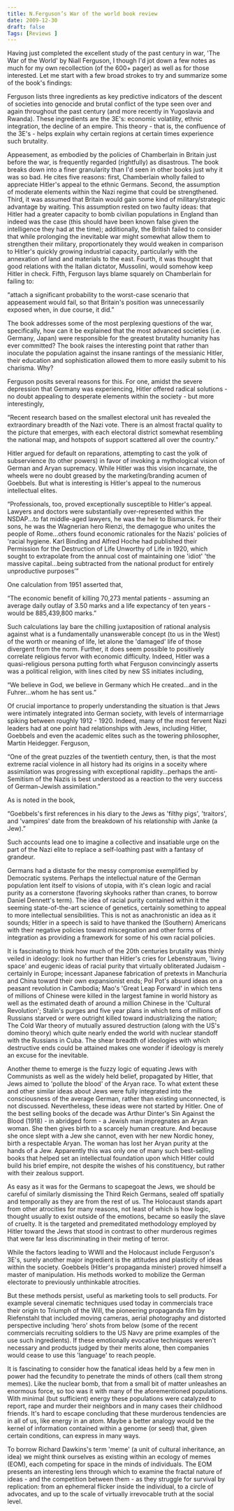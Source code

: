 ```yaml
---
title: N.Ferguson’s War of the world book review 
date: 2009-12-30
draft: false
Tags: [Reviews ]
---
```

Having just completed the excellent study of the past century in war, 'The War of the World' by Niall Ferguson, I though I'd jot down a few notes as much for my own recollection (of the 600+ pager) as well as for those interested.
Let me start with a few broad strokes to try and summarize some of the book's findings:

Ferguson lists three ingredients as key predictive indicators of the descent of societies into genocide and brutal conflict of the type seen over and again throughout the past century (and more recently in Yugoslavia and Rwanda).
These ingredients are the 3E's: economic volatility, ethnic integration, the decline of an empire. This theory - that is, the confluence of the 3E's - helps explain why certain regions at certain times experience such brutality.

Appeasement, as embodied by the policies of Chamberlain in Britain just before the war, is frequently regarded (rightfully) as disastrous. The book breaks down into a finer granularity than I'd seen in other books just why it was so bad. He cites five reasons: first, Chamberlain wholly failed to appreciate Hitler's appeal to the ethnic Germans. Second, the assumption of moderate elements within the Nazi regime that could be strengthened. Third, it was assumed that Britain would gain some kind of military/strategic advantage by waiting. This assumption rested on two faulty ideas: that Hitler had a greater capacity to bomb civilian populations in England than indeed was the case (this should have been known false given the intelligence they had at the time); additionally, the British failed to consider that while prolonging the inevitable war might somewhat allow them to strengthen their military, proportionately they would weaken in comparison to Hitler's quickly growing industrial capacity, particularly with the annexation of land and materials to the east. Fourth, it was thought that good relations with the Italian dictator, Mussolini, would somehow keep Hitler in check. Fifth, Ferguson lays blame squarely on Chamberlain for failing to:

“attach a significant probability to the worst-case scenario that appeasement would fail, so that Britain's position was unnecessarily exposed when, in due course, it did.”

The book addresses some of the most perplexing questions of the war, specifically, how can it be explained that the most advanced societies (i.e. Germany, Japan) were responsible for the greatest brutality humanity has ever committed? The book raises the interesting point that rather than inoculate the population against the insane rantings of the messianic Hitler, their education and sophistication allowed them to more easily submit to his charisma.
Why?

Ferguson posits several reasons for this. For one, amidst the severe depression that Germany was experiencing, Hitler offered radical solutions - no doubt appealing to desperate elements within the society - but more interestingly,

“Recent research based on the smallest electoral unit has revealed the extraordinary breadth of the Nazi vote. There is an almost fractal quality to the picture that emerges, with each electoral district somewhat resembling the national map, and hotspots of support scattered all over the country.”

Hitler argued for default on reparations, attempting to cast the yolk of subservience (to other powers) in favor of invoking a mythological vision of German and Aryan supremacy. While Hitler was this vision incarnate, the wheels were no doubt greased by the marketing/branding acumen of Goebbels. But what is interesting is Hitler's appeal to the numerous intellectual elites.

“Professionals, too, proved exceptionally susceptible to Hitler's appeal. Lawyers and doctors were substantially over-represented within the NSDAP...to fat middle-aged lawyers, he was the heir to Bismarck. For their sons, he was the Wagnerian hero Rienzi, the demagogue who unites the people of Rome...others found economic rationales for the Nazis' policies of 'racial hygiene. Karl Binding and Alfred Hoche had published their Permission for the Destruction of Life Unworthy of Life in 1920, which sought to extrapolate from the annual cost of maintaining one 'idiot' 'the massive capital...being subtracted from the national product for entirely unproductive purposes’”

One calculation from 1951 asserted that,

“The economic benefit of killing 70,273 mental patients - assuming an average daily outlay of 3.50 marks and a life expectancy of ten years - would be 885,439,800 marks.”

Such calculations lay bare the chilling juxtaposition of rational analysis against what is a fundamentally unanswerable concept (to us in the West) of the worth or meaning of life, let alone the 'damaged' life of those divergent from the norm.
Further, it does seem possible to positively correlate religious fervor with economic difficulty. Indeed, Hitler was a quasi-religious persona putting forth what Ferguson convincingly asserts was a political religion, with lines cited by new SS initiates including,

“We believe in God, we believe in Germany which He created...and in the Fuhrer...whom he has sent us.”

Of crucial importance to properly understanding the situation is that Jews were intimately integrated into German society, with levels of intermarriage spiking between roughly 1912 - 1920. Indeed, many of the most fervent Nazi leaders had at one point had relationships with Jews, including Hitler, Goebbels and even the academic elites such as the towering philosopher, Martin Heidegger.
Ferguson,

“One of the great puzzles of the twentieth century, then, is that the most extreme racial violence in all history had its origins in a soceity where assimilation was progressing with exceptional rapidity...perhaps the anti-Semitism of the Nazis is best understood as a reaction to the very success of German-Jewish assimilation.”

As is noted in the book,

“Goebbels's first references in his diary to the Jews as 'filthy pigs', 'traitors', and 'vampires' date from the breakdown of his relationship with Janke (a Jew).”

Such accounts lead one to imagine a collective and insatiable urge on the part of the Nazi elite to replace a self-loathing past with a fantasy of grandeur.

Germans had a distaste for the messy compromise exemplified by Democratic systems. Perhaps the intellectual nature of the German population lent itself to visions of utopia, with it's clean logic and racial purity as a cornerstone (favoring skyhooks rather than cranes, to borrow Daniel Dennett's term). The idea of racial purity contained within it the seeming state-of-the-art science of genetics, certainly something to appeal to more intellectual sensibilities. This is not as anachronistic an idea as it sounds; Hitler in a speech is said to have thanked the (Southern) Americans with their negative policies toward miscegnation and other forms of integration as providing a framework for some of his own racial policies.

It is fascinating to think how much of the 20th centuries brutality was thinly veiled in ideology: look no further than Hitler's cries for Lebenstraum, 'living space' and eugenic ideas of racial purity that virtually obliterated Judaism - certainly in Europe; incessant Japanese fabrication of pretexts in Manchuria and China toward their own expansionist ends; Pol Pot's absurd ideas on a peasant revolution in Cambodia; Mao's 'Great Leap Forward' in which tens of millions of Chinese were killed in the largest famine in world history as well as the estimated death of around a million Chinese in the 'Cultural Revolution'; Stalin's purges and five year plans in which tens of millions of Russians starved or were outright killed toward industrializing the nation; The Cold War theory of mutually assured destruction (along with the US's domino theory) which quite nearly ended the world with nuclear standoff with the Russians in Cuba. The shear breadth of ideologies with which destructive ends could be attained makes one wonder if ideology is merely an excuse for the inevitable.

Another theme to emerge is the fuzzy logic of equating Jews with Communists as well as the widely held belief, propagated by Hitler, that Jews aimed to 'pollute the blood' of the Aryan race. To what extent these and other similar ideas about Jews were fully integrated into the consciousness of the average German, rather than existing unconnected, is not discussed. Nevertheless, these ideas were not started by Hitler. One of the best selling books of the decade was Arthur Dinter's Sin Against the Blood (1918) - in abridged form - a Jewish man impregnates an Aryan woman. She then gives birth to a scarcely human creature. And because she once slept with a Jew she cannot, even with her new Nordic honey, birth a respectable Aryan. The woman has lost her Aryan purity at the hands of a Jew. Apparently this was only one of many such best-selling books that helped set an intellectual foundation upon which Hitler could build his brief empire, not despite the wishes of his constituency, but rather with their zealous support.

As easy as it was for the Germans to scapegoat the Jews, we should be careful of similarly dismissing the Third Reich Germans, sealed off spatially and temporally as they are from the rest of us. The Holocaust stands apart from other atrocities for many reasons, not least of which is how logic, thought usually to exist outside of the emotions, became so easily the slave of cruelty. It is the targeted and premeditated methodology employed by Hitler toward the Jews that stood in contrast to other murderous regimes that were far less discriminating in their meting of terror.

While the factors leading to WWII and the Holocaust include Ferguson's 3E's, surely another major ingredient is the attitudes and plasticity of ideas within the society. Goebbels (Hitler's propaganda minister) proved himself a master of manipulation. His methods worked to mobilize the German electorate to previously unthinkable atrocities.

But these methods persist, useful as marketing tools to sell products. For example several cinematic techniques used today in commercials trace their origin to Triumph of the Will, the pioneering propaganda film by Riefenstahl that included moving cameras, aerial photography and distorted perspective including 'hero' shots from below (some of the recent commercials recruiting soldiers to the US Navy are prime examples of the use such ingredients). If these emotionally evocative techniques weren't necessary and products judged by their merits alone, then companies would cease to use this 'language' to reach people.

It is fascinating to consider how the fanatical ideas held by a few men in power had the fecundity to penetrate the minds of others (call them strong memes). Like the nuclear bomb, that from a small bit of matter unleashes an enormous force, so too was it with many of the aforementioned populations. With minimal (but sufficient) energy these populations were catalyzed to report, rape and murder their neighbors and in many cases their childhood friends. It's hard to escape concluding that these murderous tendencies are in all of us, like energy in an atom. Maybe a better analogy would be the kernel of information contained within a genome (or seed) that, given certain conditions, can express in many ways.

To borrow Richard Dawkins's term 'meme' (a unit of cultural inheritance, an idea) we might think ourselves as existing within an ecology of memes (EOM), each competing for space in the minds of individuals. The EOM presents an interesting lens through which to examine the fractal nature of ideas - and the competition between them - as they struggle for survival by replication: from an ephemeral flicker inside the individual, to a circle of advocates, and up to the scale of virtually irrevocable truth at the social level.